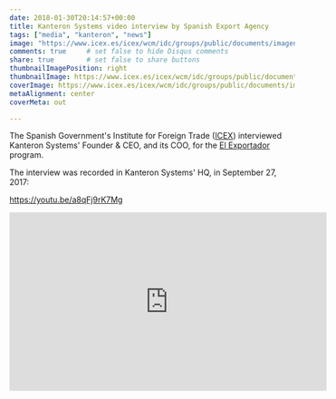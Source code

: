```yaml
---
date: 2018-01-30T20:14:57+00:00
title: Kanteron Systems video interview by Spanish Export Agency
tags: ["media", "kanteron", "news"]
image: "https://www.icex.es/icex/wcm/idc/groups/public/documents/imagen/mde0/mzu1/~edisp/img2014355684.jpg"
comments: true     # set false to hide Disqus comments
share: true        # set false to share buttons
thumbnailImagePosition: right
thumbnailImage: https://www.icex.es/icex/wcm/idc/groups/public/documents/imagen/mde0/mzu1/~edisp/img2014355684.jpg
coverImage: https://www.icex.es/icex/wcm/idc/groups/public/documents/imagen/mde0/mzu1/~edisp/img2014355684.jpg
metaAlignment: center
coverMeta: out

---
```


The Spanish Government's Institute for Foreign Trade ([ICEX](https://www.icex.es)) interviewed Kanteron Systems' Founder & CEO, and its COO, for the [El Exportador](https://www.icex.es/icex/es/Navegacion-zona-contacto/revista-el-exportador/empresas/REP2018778053.html) program.

<!--more-->

The interview was recorded in Kanteron Systems' HQ, in September 27, 2017:

https://youtu.be/a8qFj9rK7Mg
<iframe width="560" height="315" src="https://youtu.be/a8qFj9rK7Mg" frameborder="0" allow="autoplay; encrypted-media" allowfullscreen></iframe>